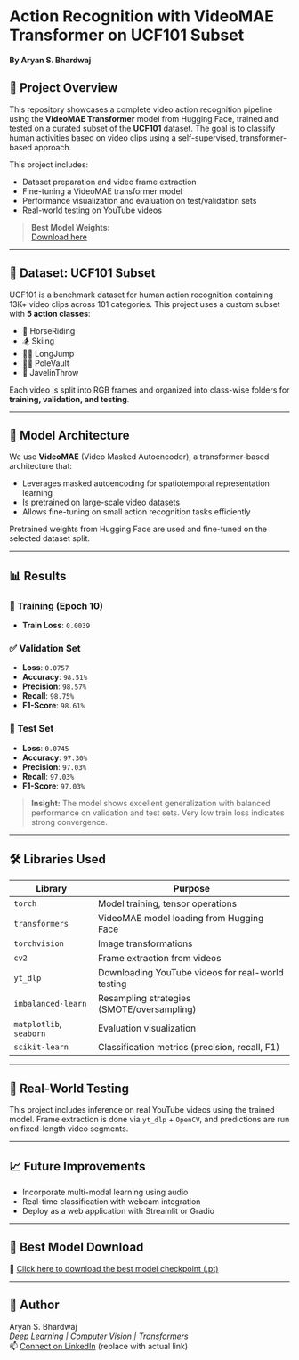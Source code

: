 # Action Recognition with VideoMAE Transformer on UCF101 Subset  
**By Aryan S. Bhardwaj**

## 📌 Project Overview  
This repository showcases a complete video action recognition pipeline using the **VideoMAE Transformer** model from Hugging Face, trained and tested on a curated subset of the **UCF101** dataset. The goal is to classify human activities based on video clips using a self-supervised, transformer-based approach.

This project includes:
- Dataset preparation and video frame extraction  
- Fine-tuning a VideoMAE transformer model  
- Performance visualization and evaluation on test/validation sets  
- Real-world testing on YouTube videos  

> **Best Model Weights:**  
[Download here](https://drive.google.com/file/d/1_l_j_iB3nXob4eXEkNMtY_48eIeLPt7o/view?usp=sharing)

---

## 🎯 Dataset: UCF101 Subset  
UCF101 is a benchmark dataset for human action recognition containing 13K+ video clips across 101 categories. This project uses a custom subset with **5 action classes**:

- 🏇 HorseRiding  
- 🏂 Skiing  
- 🏃‍♂️ LongJump  
- 🤸‍♀️ PoleVault  
- 🏹 JavelinThrow  

Each video is split into RGB frames and organized into class-wise folders for **training, validation, and testing**.

---

## 🧠 Model Architecture  
We use **VideoMAE** (Video Masked Autoencoder), a transformer-based architecture that:
- Leverages masked autoencoding for spatiotemporal representation learning  
- Is pretrained on large-scale video datasets  
- Allows fine-tuning on small action recognition tasks efficiently  

Pretrained weights from Hugging Face are used and fine-tuned on the selected dataset split.

---

## 📊 Results  

### 🔁 Training (Epoch 10)  
- **Train Loss**: `0.0039`  

### ✅ Validation Set  
- **Loss**: `0.0757`  
- **Accuracy**: `98.51%`  
- **Precision**: `98.57%`  
- **Recall**: `98.75%`  
- **F1-Score**: `98.61%`  

### 🧪 Test Set  
- **Loss**: `0.0745`  
- **Accuracy**: `97.30%`  
- **Precision**: `97.03%`  
- **Recall**: `97.03%`  
- **F1-Score**: `97.03%`  

> **Insight:** The model shows excellent generalization with balanced performance on validation and test sets. Very low train loss indicates strong convergence.

---

## 🛠️ Libraries Used  

| Library | Purpose |
|--------|---------|
| `torch` | Model training, tensor operations |
| `transformers` | VideoMAE model loading from Hugging Face |
| `torchvision` | Image transformations |
| `cv2` | Frame extraction from videos |
| `yt_dlp` | Downloading YouTube videos for real-world testing |
| `imbalanced-learn` | Resampling strategies (SMOTE/oversampling) |
| `matplotlib`, `seaborn` | Evaluation visualization |
| `scikit-learn` | Classification metrics (precision, recall, F1) |

---

## 🎥 Real-World Testing  
This project includes inference on real YouTube videos using the trained model. Frame extraction is done via `yt_dlp` + `OpenCV`, and predictions are run on fixed-length video segments.

---

## 📈 Future Improvements  
- Incorporate multi-modal learning using audio  
- Real-time classification with webcam integration  
- Deploy as a web application with Streamlit or Gradio  

---

## 📎 Best Model Download  
🔗 [Click here to download the best model checkpoint (.pt)](https://drive.google.com/file/d/1_l_j_iB3nXob4eXEkNMtY_48eIeLPt7o/view?usp=sharing)

---

## 👤 Author  
Aryan S. Bhardwaj  
_Deep Learning | Computer Vision | Transformers_  
📫 [Connect on LinkedIn]([https://www.linkedin.com](https://www.linkedin.com/in/aryanb03/)) (replace with actual link)  
